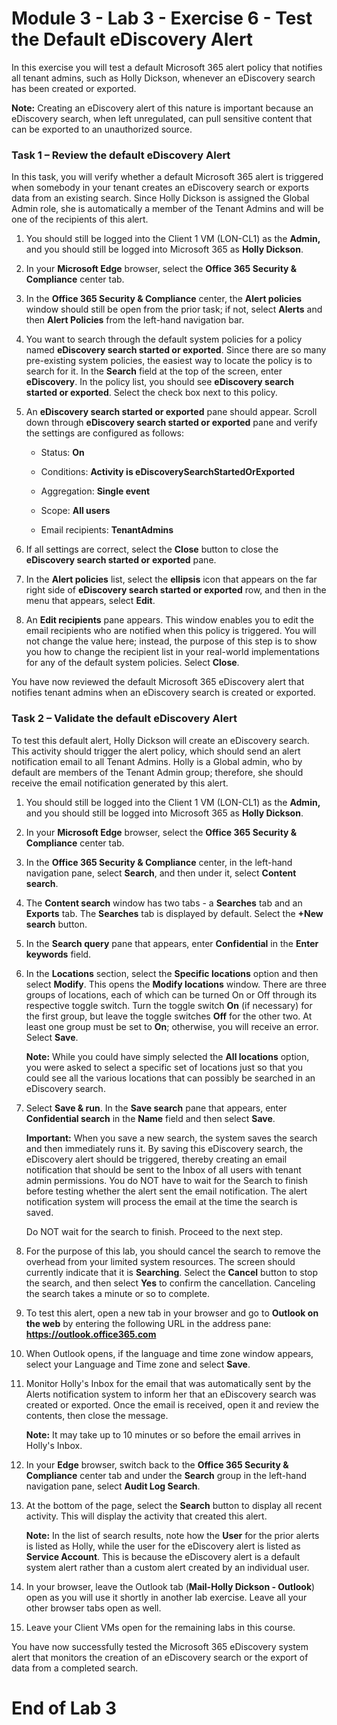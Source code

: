 # Module 3 - Lab 3 - Exercise 6 - Test the Default eDiscovery Alert

In this exercise you will test a default Microsoft 365 alert policy that notifies all tenant admins, such as Holly Dickson, whenever an eDiscovery search has been created or exported.

**Note:** Creating an eDiscovery alert of this nature is important because an eDiscovery search, when left unregulated, can pull sensitive content that can be exported to an unauthorized source.

### Task 1 – Review the default eDiscovery Alert

In this task, you will verify whether a default Microsoft 365 alert is triggered when somebody in your tenant creates an eDiscovery search or exports data from an existing search. Since Holly Dickson is assigned the Global Admin role, she is automatically a member of the Tenant Admins and will be one of the recipients of this alert. 

1. You should still be logged into the Client 1 VM (LON-CL1) as the **Admin,** and you should still be logged into Microsoft 365 as **Holly Dickson**. 

2. In your **Microsoft Edge** browser, select the **Office 365 Security &amp; Compliance** center tab.

3. In the **Office 365 Security &amp; Compliance** center, the **Alert policies** window should still be open from the prior task; if not, select **Alerts** and then **Alert Policies** from the left-hand navigation bar. <br/>

4. You want to search through the default system policies for a policy named **eDiscovery search started or exported**. Since there are so many pre-existing system policies, the easiest way to locate the policy is to search for it. In the **Search** field at the top of the screen, enter **eDiscovery**. In the policy list, you should see **eDiscovery search started or exported**. Select the check box next to this policy.

5. An **eDiscovery search started or exported** pane should appear. Scroll down through **eDiscovery search started or exported** pane and verify the settings are configured as follows:

	- Status: **On**
	
	- Conditions: **Activity is eDiscoverySearchStartedOrExported**

	- Aggregation: **Single event**

	- Scope: **All users**

	- Email recipients: **TenantAdmins**

6. If all settings are correct, select the **Close** button to close the **eDiscovery search started or exported** pane.

7. In the **Alert policies** list, select the **ellipsis** icon that appears on the far right side of **eDiscovery search started or exported** row, and then in the menu that appears, select **Edit**.

8. An **Edit recipients** pane appears. This window enables you to edit the email recipients who are notified when this policy is triggered. You will not change the value here; instead, the purpose of this step is to show you how to change the recipient list in your real-world implementations for any of the default system policies. Select **Close**.

You have now reviewed the default Microsoft 365 eDiscovery alert that notifies tenant admins when an eDiscovery search is created or exported.

### Task 2 – Validate the default eDiscovery Alert

To test this default alert, Holly Dickson will create an eDiscovery search. This activity should trigger the alert policy, which should send an alert notification email to all Tenant Admins. Holly is a Global admin, who by default are members of the Tenant Admin group; therefore, she should receive the email notification generated by this alert. 

1. You should still be logged into the Client 1 VM (LON-CL1) as the **Admin,** and you should still be logged into Microsoft 365 as **Holly Dickson**. 

2. In your **Microsoft Edge** browser, select the **Office 365 Security &amp; Compliance** center tab. 

3. In the **Office 365 Security &amp; Compliance** center, in the left-hand navigation pane, select **Search**, and then under it, select **Content search**.

4. The **Content search** window has two tabs - a **Searches** tab and an **Exports** tab. The **Searches** tab is displayed by default. Select the **+New search** button.

5. In the **Search query** pane that appears, enter **Confidential** in the **Enter keywords** field.

6. In the **Locations** section, select the **Specific locations** option and then select **Modify**. This opens the **Modify locations** window. There are three groups of locations, each of which can be turned On or Off through its respective toggle switch. Turn the toggle switch **On** (if necessary) for the first group, but leave the toggle switches **Off** for the other two. At least one group must be set to **On**; otherwise, you will receive an error. Select **Save**. <br/>

	**Note:** While you could have simply selected the **All locations** option, you were asked to select a specific set of locations just so that you could see all the various locations that can possibly be searched in an eDiscovery search.

7. Select **Save & run**. In the **Save search** pane that appears, enter **Confidential search** in the **Name** field and then select **Save**.  <br/>

	**Important:** When you save a new search, the system saves the search and then immediately runs it. By saving this eDiscovery search, the eDiscovery alert should be triggered, thereby creating an email notification that should be sent to the Inbox of all users with tenant admin permissions. You do NOT have to wait for the Search to finish before testing whether the alert sent the email notification. The alert notification system will process the email at the time the search is saved. <br/>
	
	Do NOT wait for the search to finish. Proceed to the next step.
	
8. For the purpose of this lab, you should cancel the search to remove the overhead from your limited system resources. The screen should currently indicate that it is **Searching**. Select the **Cancel** button to stop the search, and then select **Yes** to confirm the cancellation. Canceling the search takes a minute or so to complete. 
	
9. To test this alert, open a new tab in your browser and go to **Outlook on the web** by entering the following URL in the address pane: **https://outlook.office365.com**

10. When Outlook opens, if the language and time zone window appears, select your Language and Time zone and select **Save**. 

11. Monitor Holly's Inbox for the email that was automatically sent by the Alerts notification system to inform her that an eDiscovery search was created or exported. Once the email is received, open it and review the contents, then close the message. <br/>

	**Note:** It may take up to 10 minutes or so before the email arrives in Holly's Inbox.

12. In your **Edge** browser, switch back to the **Office 365 Security &amp; Compliance** center tab and under the **Search** group in the left-hand navigation pane, select **Audit Log Search**. 

13. At the bottom of the page, select the **Search** button to display all recent activity. This will display the activity that created this alert. <br/>

	**Note:** In the list of search results, note how the **User** for the prior alerts is listed as Holly, while the user for the eDiscovery alert is listed as **Service Account**. This is because the eDiscovery alert is a default system alert rather than a custom alert created by an individual user.

14. In your browser, leave the Outlook tab (**Mail-Holly Dickson - Outlook**) open as you will use it shortly in another lab exercise. Leave all your other browser tabs open as well.

15. Leave your Client VMs open for the remaining labs in this course.  

You have now successfully tested the Microsoft 365 eDiscovery system alert that monitors the creation of an eDiscovery search or the export of data from a completed search.


# End of Lab 3
